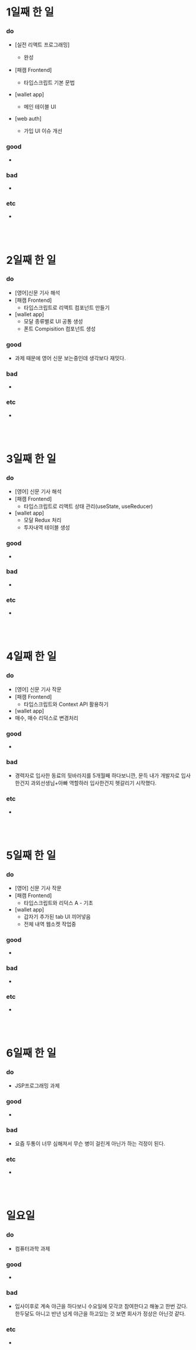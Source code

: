 # 1일째 한 일 
### do
- [실전 리액트 프로그래밍]
	- 완성
- [패캠 Frontend]
	- 타입스크립트 기본 문법
- [wallet app]
	- 메인 테이블 UI
	
- [web auth]
	- 가입 UI 이슈 개선
 
### good
- 

### bad
- 

### etc
- 

<br /><br />

# 2일째 한 일 
### do
- [영어]신문 기사 해석
- [패캠 Frontend]
	- 타입스크립트로 리액트 컴포넌트 만들기
- [wallet app]
	- 모달 종류별로 UI 공통 생성
	- 폰트 Compisition 컴포넌트 생성

### good
- 과제 때문에 영어 신문 보는중인데 생각보다 재밋다.

### bad
-

### etc
-

<br /><br />

# 3일째 한 일 
### do
- [영어] 신문 기사 해석
- [패캠 Frontend]
	- 타입스크립트로 리액트 상태 관리(useState, useReducer)
- [wallet app]
 	- 모달 Redux 처리
 	- 투자내역 테이블 생성

### good
-

### bad
-

### etc
-

<br /><br />

# 4일째 한 일 
### do
- [영어] 신문 기사 작문
- [패캠 Frontend]
	- 타입스크립트와 Context API 활용하기
- [wallet app]
 - 매수, 매수 리덕스로 변경처리

### good
-

### bad
- 경력자로 입사한 동료의 뒷바라지를 5개월째 하다보니깐, 문득 내가 개발자로 입사한건지 과외선생님+아빠 역할하러 입사한건지 헷갈리기 시작했다.
### etc
- 

<br /><br />

# 5일째 한 일 
### do
- [영어] 신문 기사 작문
- [패캠 Frontend]
	- 타입스크립트와 리덕스 A - 기초
- [wallet app]
  - 갑자기 추가된 tab UI 끼어넣음
  - 전체 내역 웹소켓 작업중

### good
-

### bad
- 

### etc
- 

<br /><br />

# 6일째 한 일 
### do
- JSP프로그래밍 과제

### good
-
 
### bad
- 요즘 두통이 너무 심해져서 무슨 병이 걸린게 아닌가 하는 걱정이 된다.

### etc
-

<br /><br />

# 일요일
### do
- 컴퓨터과학 과제

### good
- 

### bad
- 입사이후로 계속 야근을 하다보니 수요일에 모각코 참여한다고 해놓고 한번 갔다. 한두달도 아니고 반년 넘게 야근을 하고있는 것 보면 회사가 정상은 아닌것 같다.

### etc
-

<br /><br />
